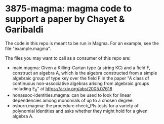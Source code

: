 # 3875-magma: magma code to support a paper by Chayet & Garibaldi

The code in this repo is meant to be run in Magma.  For an example, see the file "example.magma".

The files you may want to call as a consumer of this repo are:
* main.magma: Given a Killing-Cartan type (a string KC) and a field F, construct an algebra A, which is the algebra constructed from a simple algebraic group of type key over the field F in the paper "A class of continuous non-associative algebras arising from algebraic groups including E<sub>8</sub>" at https://arxiv.org/abs/2005.07618
* nonassoc-identities.magma: can be used to look for linear dependencies among monomials of up to a chosen degree.
* osborn.magma: the procedure check_PIs tests for a variety of polynomial identities and asks whether they might hold for a given algebra A.
